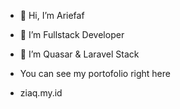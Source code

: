 - 👋 Hi, I’m Ariefaf
- 👀 I’m Fullstack Developer 
- 🌱 I’m Quasar & Laravel Stack

- You can see my portofolio right here
- ziaq.my.id
<!---
Arief-af/Arief-af is a ✨ special ✨ repository because its `README.md` (this file) appears on your GitHub profile.
You can click the Preview link to take a look at your changes.
--->
